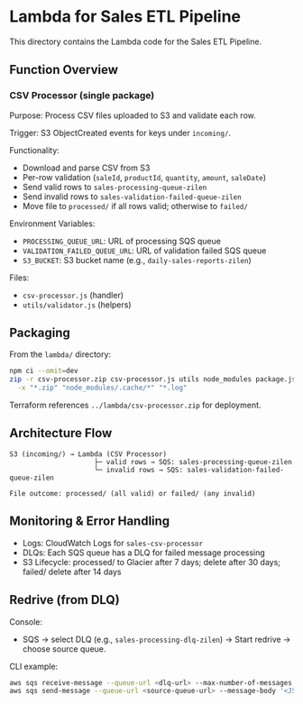 # Lambda for Sales ETL Pipeline

This directory contains the Lambda code for the Sales ETL Pipeline.

## Function Overview

### CSV Processor (single package)
Purpose: Process CSV files uploaded to S3 and validate each row.

Trigger: S3 ObjectCreated events for keys under `incoming/`.

Functionality:
- Download and parse CSV from S3
- Per-row validation (`saleId`, `productId`, `quantity`, `amount`, `saleDate`)
- Send valid rows to `sales-processing-queue-zilen`
- Send invalid rows to `sales-validation-failed-queue-zilen`
- Move file to `processed/` if all rows valid; otherwise to `failed/`

Environment Variables:
- `PROCESSING_QUEUE_URL`: URL of processing SQS queue
- `VALIDATION_FAILED_QUEUE_URL`: URL of validation failed SQS queue
- `S3_BUCKET`: S3 bucket name (e.g., `daily-sales-reports-zilen`)

Files:
- `csv-processor.js` (handler)
- `utils/validator.js` (helpers)

## Packaging

From the `lambda/` directory:

```bash
npm ci --omit=dev
zip -r csv-processor.zip csv-processor.js utils node_modules package.json package-lock.json \
  -x "*.zip" "node_modules/.cache/*" "*.log"
```

Terraform references `../lambda/csv-processor.zip` for deployment.

## Architecture Flow

```
S3 (incoming/) → Lambda (CSV Processor)
                     ├─ valid rows → SQS: sales-processing-queue-zilen
                     └─ invalid rows → SQS: sales-validation-failed-queue-zilen

File outcome: processed/ (all valid) or failed/ (any invalid)
```

## Monitoring & Error Handling

- Logs: CloudWatch Logs for `sales-csv-processor`
- DLQs: Each SQS queue has a DLQ for failed message processing
- S3 Lifecycle: processed/ to Glacier after 7 days; delete after 30 days; failed/ delete after 14 days

## Redrive (from DLQ)

Console:
- SQS → select DLQ (e.g., `sales-processing-dlq-zilen`) → Start redrive → choose source queue.

CLI example:
```bash
aws sqs receive-message --queue-url <dlq-url> --max-number-of-messages 10
aws sqs send-message --queue-url <source-queue-url> --message-body '<JSON>'
```
